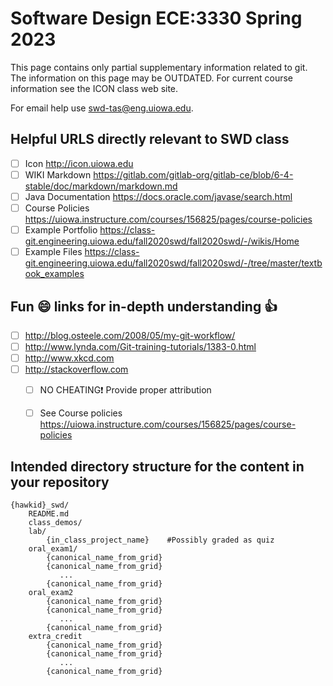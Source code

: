 Software Design ECE:3330 Spring 2023
=======================

This page contains only partial supplementary information related to git.
The information on this page may be OUTDATED.
For current course information see the ICON class web site.

For email help use <swd-tas@eng.uiowa.edu>.

Helpful URLS directly relevant to SWD class
--------
- [ ] Icon               http://icon.uiowa.edu
- [ ] WIKI Markdown      https://gitlab.com/gitlab-org/gitlab-ce/blob/6-4-stable/doc/markdown/markdown.md
- [ ] Java Documentation https://docs.oracle.com/javase/search.html
- [ ] Course Policies    https://uiowa.instructure.com/courses/156825/pages/course-policies
- [ ] Example Portfolio  https://class-git.engineering.uiowa.edu/fall2020swd/fall2020swd/-/wikis/Home
- [ ] Example Files      https://class-git.engineering.uiowa.edu/fall2020swd/fall2020swd/-/tree/master/textbook_examples

Fun :smile: links for in-depth understanding :thumbsup:
--------
- [ ] http://blog.osteele.com/2008/05/my-git-workflow/
- [ ] http://www.lynda.com/Git-training-tutorials/1383-0.html
- [ ] http://www.xkcd.com
- [ ] http://stackoverflow.com
    - [ ] NO CHEATING:exclamation: Provide proper attribution
    - [ ] See Course policies https://uiowa.instructure.com/courses/156825/pages/course-policies


Intended directory structure for the content in your repository
---------
```
{hawkid}_swd/
    README.md
    class_demos/
    lab/
        {in_class_project_name}    #Possibly graded as quiz
    oral_exam1/
        {canonical_name_from_grid}
        {canonical_name_from_grid}
           ...
        {canonical_name_from_grid}
    oral_exam2
        {canonical_name_from_grid}
        {canonical_name_from_grid}
           ...
        {canonical_name_from_grid}
    extra_credit
        {canonical_name_from_grid}
        {canonical_name_from_grid}
           ...
        {canonical_name_from_grid}
```
